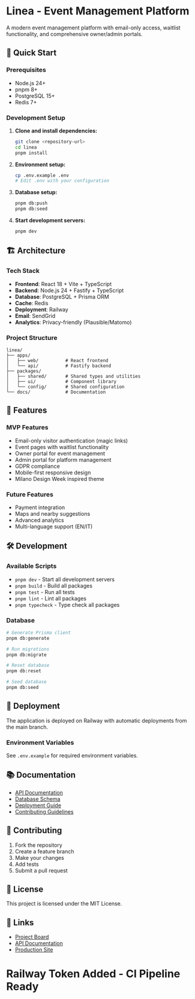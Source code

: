 # Linea - Event Management Platform

A modern event management platform with email-only access, waitlist functionality, and comprehensive owner/admin portals.

## 🚀 Quick Start

### Prerequisites

- Node.js 24+
- pnpm 8+
- PostgreSQL 15+
- Redis 7+

### Development Setup

1. **Clone and install dependencies:**
   ```bash
   git clone <repository-url>
   cd linea
   pnpm install
   ```

2. **Environment setup:**
   ```bash
   cp .env.example .env
   # Edit .env with your configuration
   ```

3. **Database setup:**
   ```bash
   pnpm db:push
   pnpm db:seed
   ```

4. **Start development servers:**
   ```bash
   pnpm dev
   ```

## 🏗️ Architecture

### Tech Stack

- **Frontend**: React 18 + Vite + TypeScript
- **Backend**: Node.js 24 + Fastify + TypeScript
- **Database**: PostgreSQL + Prisma ORM
- **Cache**: Redis
- **Deployment**: Railway
- **Email**: SendGrid
- **Analytics**: Privacy-friendly (Plausible/Matomo)

### Project Structure

```
linea/
├── apps/
│   ├── web/          # React frontend
│   └── api/          # Fastify backend
├── packages/
│   ├── shared/       # Shared types and utilities
│   ├── ui/           # Component library
│   └── config/       # Shared configuration
└── docs/             # Documentation
```

## 🎯 Features

### MVP Features
- Email-only visitor authentication (magic links)
- Event pages with waitlist functionality
- Owner portal for event management
- Admin portal for platform management
- GDPR compliance
- Mobile-first responsive design
- Milano Design Week inspired theme

### Future Features
- Payment integration
- Maps and nearby suggestions
- Advanced analytics
- Multi-language support (EN/IT)

## 🛠️ Development

### Available Scripts

- `pnpm dev` - Start all development servers
- `pnpm build` - Build all packages
- `pnpm test` - Run all tests
- `pnpm lint` - Lint all packages
- `pnpm typecheck` - Type check all packages

### Database

```bash
# Generate Prisma client
pnpm db:generate

# Run migrations
pnpm db:migrate

# Reset database
pnpm db:reset

# Seed database
pnpm db:seed
```

## 🚀 Deployment

The application is deployed on Railway with automatic deployments from the main branch.

### Environment Variables

See `.env.example` for required environment variables.

## 📚 Documentation

- [API Documentation](./docs/api.md)
- [Database Schema](./docs/database.md)
- [Deployment Guide](./docs/deployment.md)
- [Contributing Guidelines](./docs/contributing.md)

## 🤝 Contributing

1. Fork the repository
2. Create a feature branch
3. Make your changes
4. Add tests
5. Submit a pull request

## 📄 License

This project is licensed under the MIT License.

## 🔗 Links

- [Project Board](https://app.asana.com/1/1211186475239403/project/1211419367649012/board/1211420999627060)
- [API Documentation](https://api.linea.app/docs)
- [Production Site](https://linea.app)
# Railway Token Added - CI Pipeline Ready
